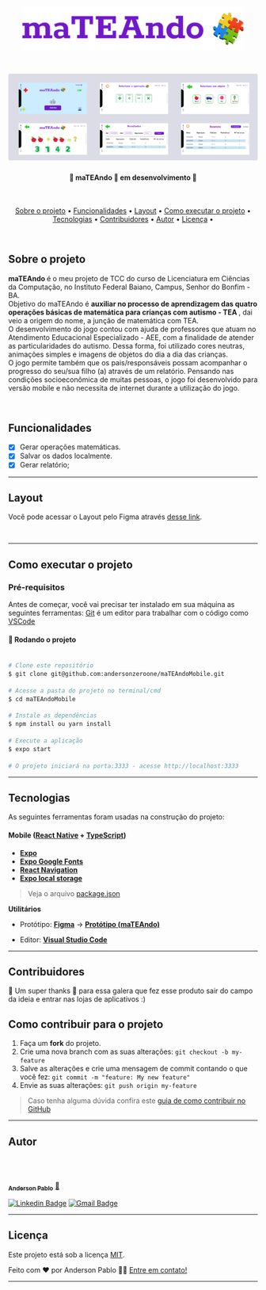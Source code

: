 <h1 align="center">
  <img alt="logo" width="450px"  title="#maTEAndo" src="./imgs/logo.png" />
</h1>

<h1 align="center">
  <img alt="maTEAndo"  width="850px"  title="#maTEAndo" src="./imgs/preview.png" />
</h1>


<h4 align="center"> 
	🚧  maTEAndo 🚀 em desenvolvimento 🚧
</h4>

<br/>

<p align="center">
 <a href="#sobre-o-projeto">Sobre o projeto</a> • 
 <a href="#funcionalidades">Funcionalidades</a> • 
 <a href="#layout">Layout</a> • 
 <a href="#como-executar-o-projeto">Como executar o projeto</a> • 
 <a href="#tecnologias">Tecnologias</a> • 
 <a href="#contribuidores">Contribuidores</a> • 
 <a href="#autor">Autor</a> • 
<a href="#licenc-a">Licença</a> • 
</p>
<br/>

## Sobre o projeto

<p align="left"><strong> maTEAndo </strong>  é o meu projeto de TCC do curso de Licenciatura em Ciências da Computação, no Instituto Federal Baiano, Campus, Senhor do Bonfim - BA.</br>
Objetivo do maTEAndo é <strong> auxiliar no processo de aprendizagem das quatro operações básicas de matemática para crianças com autismo - TEA  </strong> , dai veio a origem do nome, a junção de matemática com TEA.
</br> O desenvolvimento do jogo contou com ajuda de professores que atuam no Atendimento Educacional Especializado - AEE, com a finalidade de atender as particularidades do autismo. Dessa forma, foi utilizado cores neutras, animações simples e imagens de objetos do dia a dia das crianças.</br>
O jogo permite também que os pais/responsáveis possam acompanhar o progresso do seu/sua filho (a) através de um relatório.
Pensando nas condições socioeconômica de muitas pessoas, o jogo foi desenvolvido para versão mobile e não necessita de internet durante a utilização do jogo.
</p>

<br/>

##  Funcionalidades

- [x] Gerar operações matemáticas.
- [x] Salvar os dados localmente.
- [x] Gerar relatório;
 
---

## Layout
Você pode acessar o Layout pelo Figma através <a href="https://www.figma.com/file/krA811HxpnvpxYAaGtgOGU/projeto-gamer-TEA?node-id=863%3A1404">desse link</a>.

<br/>

---

## Como executar o projeto

### Pré-requisitos

Antes de começar, você vai precisar ter instalado em sua máquina as seguintes ferramentas:
[Git](https://git-scm.com) é um editor para trabalhar com o código como [VSCode](https://code.visualstudio.com/)

#### 🎲 Rodando o projeto

```bash

# Clone este repositório
$ git clone git@github.com:andersonzeroone/maTEAndoMobile.git

# Acesse a pasta do projeto no terminal/cmd
$ cd maTEAndoMobile

# Instale as dependências
$ npm install ou yarn install

# Execute a aplicação
$ expo start

# O projeto iniciará na porta:3333 - acesse http://localhost:3333 
```

---
##  Tecnologias

As seguintes ferramentas foram usadas na construção do projeto:

#### **Mobile**  ([React Native](http://www.reactnative.com/)  +  [TypeScript](https://www.typescriptlang.org/))

-   **[Expo](https://expo.io/)**
-   **[Expo Google Fonts](https://github.com/expo/google-fonts)**
-   **[React Navigation](https://reactnavigation.org/)**
-   **[Expo local storage](https://docs.expo.dev/versions/latest/sdk/async-storage/)**

> Veja o arquivo  [package.json](https://github.com/andersonzeroone/maTEAndoMobile/blob/main/package.json)

**Utilitários**

-   Protótipo:  **[Figma](https://www.figma.com/)**  →  **[Protótipo (maTEAndo)](https://www.figma.com/file/krA811HxpnvpxYAaGtgOGU/projeto-gamer-TEA?node-id=863%3A1404)**

-   Editor:  **[Visual Studio Code](https://code.visualstudio.com/)**  


---
## Contribuidores

💜 Um super thanks 👏 para essa galera que fez esse produto sair do campo da ideia e entrar nas lojas de aplicativos :)

## Como contribuir para o projeto

1. Faça um **fork** do projeto.
2. Crie uma nova branch com as suas alterações: `git checkout -b my-feature`
3. Salve as alterações e crie uma mensagem de commit contando o que você fez: `git commit -m "feature: My new feature"`
4. Envie as suas alterações: `git push origin my-feature`
> Caso tenha alguma dúvida confira este [guia de como contribuir no GitHub](./CONTRIBUTING.md)

---

##  Autor
</br>

<a href="https://github.com/andersonzeroone">
 <img style="border-radius: 50%;" src="https://avatars.githubusercontent.com/u/33969430?v=4" width="100px;" alt=""/>
 <br />
 <br />
 <sub><b>Anderson Pablo</b></sub></a> <a href="https://www.linkedin.com/in/anderson-pablo-js/" title="andersonPablo">🚀</a>
 <br />


 [![Linkedin Badge](https://img.shields.io/badge/-Anderson-blue?style=flat-square&logo=Linkedin&logoColor=white&link=https://www.linkedin.com/in/anderson-pablo-js/)](https://www.linkedin.com/in/anderson-pablo-js/) 
[![Gmail Badge](https://img.shields.io/badge/-anderson.pablo02@gmail.com-c14438?style=flat-square&logo=Gmail&logoColor=white&link=mailto:anderson.pablo02@gmail.com)](mailto:anderson.pablo02@gmail.com)

---

## Licença

Este projeto está sob a licença [MIT](./LICENSE).

Feito com ❤️ por Anderson Pablo 👋🏽 [Entre em contato!](https://www.linkedin.com/in/anderson-pablo-js/)

---

<!-- ##  Versões do README

[Português 🇧🇷](./README.md)  |  [Inglês sem emojis 🇺🇸](./README-en.md) | [Portugues sem logo  🇧🇷](./README-sem-logo.md)  -->